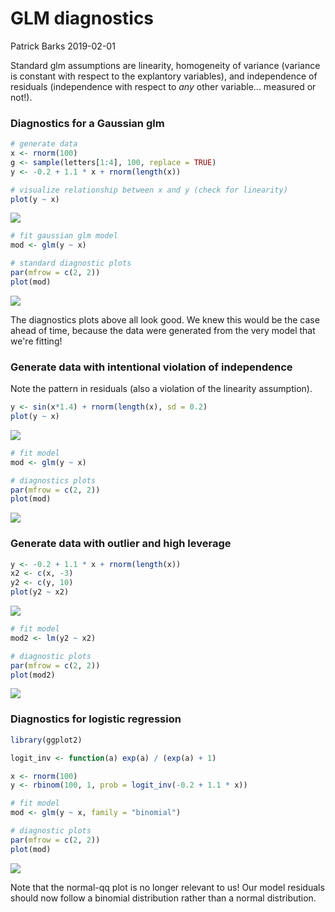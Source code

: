 GLM diagnostics
================
Patrick Barks
2019-02-01

Standard glm assumptions are linearity, homogeneity of variance (variance is constant with respect to the explantory variables), and independence of residuals (independence with respect to *any* other variable... measured or not!).

### Diagnostics for a Gaussian glm

``` r
# generate data
x <- rnorm(100)
g <- sample(letters[1:4], 100, replace = TRUE)
y <- -0.2 + 1.1 * x + rnorm(length(x))

# visualize relationship between x and y (check for linearity)
plot(y ~ x)
```

![](patrick-glm-diagnostics_files/figure-markdown_github/unnamed-chunk-1-1.png)

``` r
# fit gaussian glm model
mod <- glm(y ~ x)

# standard diagnostic plots
par(mfrow = c(2, 2))
plot(mod)
```

![](patrick-glm-diagnostics_files/figure-markdown_github/unnamed-chunk-1-2.png)

The diagnostics plots above all look good. We knew this would be the case ahead of time, because the data were generated from the very model that we're fitting!

### Generate data with intentional violation of independence

Note the pattern in residuals (also a violation of the linearity assumption).

``` r
y <- sin(x*1.4) + rnorm(length(x), sd = 0.2)
plot(y ~ x)
```

![](patrick-glm-diagnostics_files/figure-markdown_github/unnamed-chunk-2-1.png)

``` r
# fit model
mod <- glm(y ~ x)

# diagnostics plots
par(mfrow = c(2, 2))
plot(mod)
```

![](patrick-glm-diagnostics_files/figure-markdown_github/unnamed-chunk-2-2.png)

### Generate data with outlier and high leverage

``` r
y <- -0.2 + 1.1 * x + rnorm(length(x))
x2 <- c(x, -3)
y2 <- c(y, 10)
plot(y2 ~ x2)
```

![](patrick-glm-diagnostics_files/figure-markdown_github/unnamed-chunk-3-1.png)

``` r
# fit model
mod2 <- lm(y2 ~ x2)

# diagnostic plots
par(mfrow = c(2, 2))
plot(mod2)
```

![](patrick-glm-diagnostics_files/figure-markdown_github/unnamed-chunk-3-2.png)

### Diagnostics for logistic regression

``` r
library(ggplot2)

logit_inv <- function(a) exp(a) / (exp(a) + 1)

x <- rnorm(100)
y <- rbinom(100, 1, prob = logit_inv(-0.2 + 1.1 * x))

# fit model
mod <- glm(y ~ x, family = "binomial")

# diagnostic plots
par(mfrow = c(2, 2))
plot(mod)
```

![](patrick-glm-diagnostics_files/figure-markdown_github/unnamed-chunk-4-1.png)

Note that the normal-qq plot is no longer relevant to us! Our model residuals should now follow a binomial distribution rather than a normal distribution.
